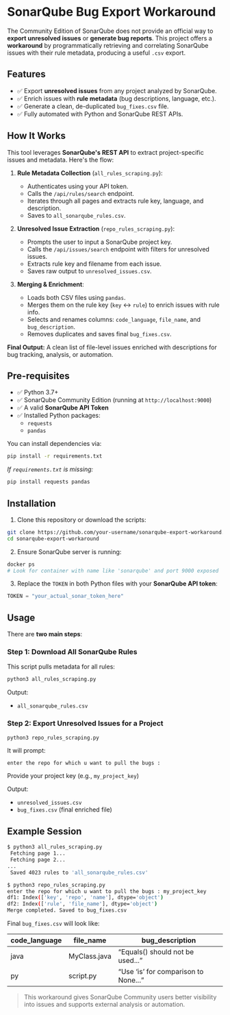 # SonarQube Bug Export Workaround

The Community Edition of SonarQube does not provide an official way to **export unresolved issues** or **generate bug reports**. This project offers a **workaround** by programmatically retrieving and correlating SonarQube issues with their rule metadata, producing a useful `.csv` export.


##  Features

- ✅ Export **unresolved issues** from any project analyzed by SonarQube.
- ✅ Enrich issues with **rule metadata** (bug descriptions, language, etc.).
- ✅ Generate a clean, de-duplicated `bug_fixes.csv` file.
- ✅ Fully automated with Python and SonarQube REST APIs.

##  How It Works

This tool leverages **SonarQube's REST API** to extract project-specific issues and metadata. Here's the flow:

1. **Rule Metadata Collection** (`all_rules_scraping.py`):
   - Authenticates using your API token.
   - Calls the `/api/rules/search` endpoint.
   - Iterates through all pages and extracts rule key, language, and description.
   - Saves to `all_sonarqube_rules.csv`.

2. **Unresolved Issue Extraction** (`repo_rules_scraping.py`):
   - Prompts the user to input a SonarQube project key.
   - Calls the `/api/issues/search` endpoint with filters for unresolved issues.
   - Extracts rule key and filename from each issue.
   - Saves raw output to `unresolved_issues.csv`.

3. **Merging & Enrichment**:
   - Loads both CSV files using `pandas`.
   - Merges them on the rule key (`key` ↔ `rule`) to enrich issues with rule info.
   - Selects and renames columns: `code_language`, `file_name`, and `bug_description`.
   - Removes duplicates and saves final `bug_fixes.csv`.

 **Final Output:** A clean list of file-level issues enriched with descriptions for bug tracking, analysis, or automation.


## Pre-requisites

- ✅ Python 3.7+
- ✅ SonarQube Community Edition (running at `http://localhost:9000`)
- ✅ A valid **SonarQube API Token**
- ✅ Installed Python packages:
  - `requests`
  - `pandas`

You can install dependencies via:

```bash
pip install -r requirements.txt
```

_If `requirements.txt` is missing:_

```bash
pip install requests pandas
```

## Installation

1. Clone this repository or download the scripts:

```bash
git clone https://github.com/your-username/sonarqube-export-workaround.git
cd sonarqube-export-workaround
```

2. Ensure SonarQube server is running:

```bash
docker ps
# Look for container with name like 'sonarqube' and port 9000 exposed
```

3. Replace the `TOKEN` in both Python files with your **SonarQube API token**:

```python
TOKEN = "your_actual_sonar_token_here"
```

## Usage

There are **two main steps**:

### Step 1: Download All SonarQube Rules

This script pulls metadata for all rules:

```bash
python3 all_rules_scraping.py
```

Output:
- `all_sonarqube_rules.csv`

### Step 2: Export Unresolved Issues for a Project

```bash
python3 repo_rules_scraping.py
```

It will prompt:

```
enter the repo for which u want to pull the bugs :
```

 Provide your project key (e.g., `my_project_key`)

Output:
- `unresolved_issues.csv`
- `bug_fixes.csv` (final enriched file)


## Example Session

```bash
$ python3 all_rules_scraping.py
 Fetching page 1...
 Fetching page 2...
...
 Saved 4023 rules to 'all_sonarqube_rules.csv'

$ python3 repo_rules_scraping.py
enter the repo for which u want to pull the bugs : my_project_key
df1: Index(['key', 'repo', 'name'], dtype='object')
df2: Index(['rule', 'file_name'], dtype='object')
Merge completed. Saved to bug_fixes.csv
```

Final `bug_fixes.csv` will look like:

| code_language | file_name       | bug_description                     |
|---------------|------------------|--------------------------------------|
| java          | MyClass.java     | “Equals() should not be used...”     |
| py            | script.py        | “Use ‘is’ for comparison to None...” |


> This workaround gives SonarQube Community users better visibility into issues and supports external analysis or automation.



